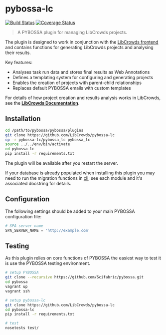 # pybossa-lc

[![Build Status](https://travis-ci.org/LibCrowds/pybossa-lc.svg?branch=master)](https://travis-ci.org/LibCrowds/pybossa-lc)
[![Coverage Status](https://coveralls.io/repos/github/LibCrowds/pybossa-lc/badge.svg?branch=master)](https://coveralls.io/github/LibCrowds/pybossa-lc?branch=master)

> A PYBOSSA plugin for managing LibCrowds projects.

The plugin is designed to work in conjunction with the
[LibCrowds frontend](https://github.com/LibCrowds/libcrowds) and contains
functions for generating LibCrowds projects and analysing their results.

Key features:

- Analyses task run data and stores final results as Web Annotations
- Defines a templating system for configuring and generating projects
- Enables the creation of projects with parent-child relationships
- Replaces default PYBOSSA emails with custom templates

For details of how project creation and results analysis works in LibCrowds,
see the [**LibCrowds Documentation**](https://docs.libcrowds.com).

## Installation

``` bash
cd /path/to/pybossa/pybossa/plugins
git clone https://github.com/LibCrowds/pybossa-lc
cp -r pybossa-lc/pybossa_lc pybossa_lc
source ../../env/bin/activate
cd pybossa-lc
pip install -r requirements.txt
```

The plugin will be available after you restart the server.

If your database is already populated when installing this plugin you may
need to run the migration functions in [cli](cli); see each module and
it's associated docstring for details.

## Configuration

The following settings should be added to your main PYBOSSA configuration file:

``` python
# SPA server name
SPA_SERVER_NAME = 'http://example.com'
```

## Testing

As this plugin relies on core functions of PYBOSSA the easiest way to test
it is use the PYBOSSA testing environment.

``` bash
# setup PYBOSSA
git clone --recursive https://github.com/Scifabric/pybossa.git
cd pybossa
vagrant up
vagrant ssh

# setup pybossa-lc
git clone https://github.com/LibCrowds/pybossa-lc
cd pybossa-lc
pip install -r requirements.txt

# test
nosetests test/
```
